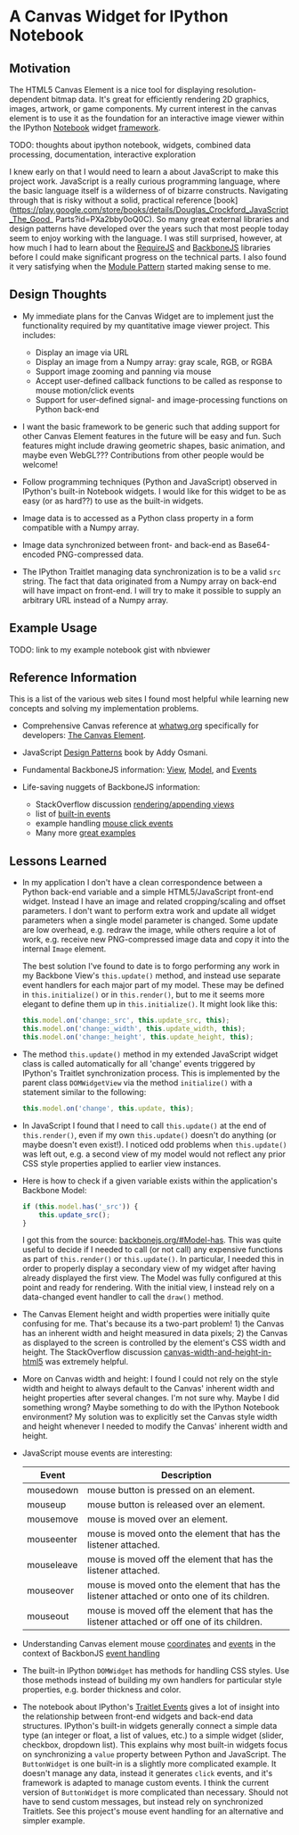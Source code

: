 
# A Canvas Widget for IPython Notebook

## Motivation

The HTML5 Canvas Element is a nice tool for displaying resolution-dependent bitmap data.  It's
great for efficiently rendering 2D graphics, images, artwork, or game components.  My current
interest in the canvas element is to use it as the foundation for an interactive image viewer
within the IPython [Notebook](http://ipython.org/notebook.html) widget
[framework](http://nbviewer.ipython.org/github/ipython/ipython/blob/2.x/examples/Interactive%20Widgets/Index.ipynb).

TODO: thoughts about ipython notebook, widgets, combined data processing, documentation, interactive exploration

I knew early on that I would need to learn a about JavaScript to make this project work. JavaScript
is a really curious programming language, where the basic language itself is a wilderness of of
bizarre constructs.  Navigating through that is risky without a solid, practical reference
[book](https://play.google.com/store/books/details/Douglas_Crockford_JavaScript_The_Good_
Parts?id=PXa2bby0oQ0C). So many great external libraries and design patterns have developed over
the years such that most people today seem to enjoy working with the language.  I was still
surprised, however, at how much I had to learn about the [RequireJS](http://requirejs.org/) and
[BackboneJS](http://backbonejs.org/) libraries before I could make significant progress on the
technical parts.  I also found it very satisfying when the [Module
Pattern](http://javascriptplayground.com/blog/2012/04/javascript-module-pattern/) started making
sense to me.


## Design Thoughts

- My immediate plans for the Canvas Widget are to implement just the functionality required by my
  quantitative image viewer project.  This includes:
  - Display an image via URL
  - Display an image from a Numpy array: gray scale, RGB, or RGBA
  - Support image zooming and panning via mouse
  - Accept user-defined callback functions to be called as response to mouse motion/click events
  - Support for user-defined signal- and image-processing functions on Python back-end

- I want the basic framework to be generic such that adding support for other Canvas Element
  features in the future will be easy and fun.  Such features might include drawing geometric
  shapes, basic animation, and maybe even WebGL???  Contributions from other people would be
  welcome!

- Follow programming techniques (Python and JavaScript) observed in IPython's built-in Notebook
  widgets.  I would like for this widget to be as easy (or as hard??) to use as the built-in
  widgets.

- Image data is to accessed as a Python class property in a form compatible with a Numpy array.

- Image data synchronized between front- and back-end as Base64-encoded PNG-compressed data.

- The IPython Traitlet managing data synchronization is to be a valid `src` string.  The fact that
  data originated from a Numpy array on back-end will have impact on front-end.  I will try to make
  it possible to supply an arbitrary URL instead of a Numpy array.


## Example Usage

TODO: link to my example notebook gist with nbviewer


## Reference Information

This is a list of the various web sites I found most helpful while learning new concepts
and solving my implementation problems.

- Comprehensive Canvas reference at [whatwg.org](http://whatwg.org) specifically for
  developers: [The Canvas Element](http://developers.whatwg.org/the-canvas-element.html).

- JavaScript [Design Patterns](http://addyosmani.com/resources/essentialjsdesignpatterns/book/)
  book by Addy Osmani.

- Fundamental BackboneJS information:
  [View](http://backbonejs.org/#View), [Model](http://backbonejs.org/#Model), and
  [Events](http://backbonejs.org/#Events)

- Life-saving nuggets of BackboneJS information:
  - StackOverflow discussion [rendering/appending views](http://stackoverflow.com/questions/9271507/how-to-render-and-append-sub-views-in-backbone-js)
  - list of [built-in events](http://backbonejs.org/#Events-catalog)
  - example handling [mouse click events](http://danielarandaochoa.com/backboneexamples/blog/2012/02/28/handling-the-click-event-with-backbone/)
  - Many more [great examples](http://backbonejs.org/#examples)


## Lessons Learned

- In my application I don't have a clean correspondence between a Python back-end variable and a
  simple HTML5/JavaScript front-end widget.  Instead I have an image and related cropping/scaling
  and offset parameters. I don't want to perform extra work and update all widget parameters when a
  single model parameter is changed. Some update are low overhead, e.g. redraw the image, while
  others require a lot of work, e.g. receive new PNG-compressed image data and copy it into the
  internal `Image` element.

  The best solution I've found to date is to forgo performing any work in my Backbone View's
  `this.update()` method, and instead use separate event handlers for each major part of my model.
  These may be defined in `this.initialize()` or in `this.render()`, but to me it seems more
  elegant to define them up in `this.initialize()`.  It might look like this:

  ```javascript
  this.model.on('change:_src', this.update_src, this);
  this.model.on('change:_width', this.update_width, this);
  this.model.on('change:_height', this.update_height, this);
  ```

- The method `this.update()` method in my extended JavaScript widget class is called automatically
  for all 'change' events triggered by IPython's Traitlet synchronization process.  This is
  implemented by the parent class `DOMWidgetView` via the method `initialize()` with a statement
  similar to the following:

  ```javascript
  this.model.on('change', this.update, this);
  ```

- In JavaScript I found that I need to call `this.update()` at the end of `this.render()`, even if
  my own `this.update()` doesn't do anything (or maybe doesn't even exist!).  I noticed odd
  problems when `this.update()` was left out, e.g. a second view of my model would not reflect
  any prior CSS style properties applied to earlier view instances.

- Here is how to check if a given variable exists within the application's Backbone Model:

  ```javascript
  if (this.model.has('_src')) {
      this.update_src();
  }
  ```

  I got this from the source: [backbonejs.org/#Model-has](http://backbonejs.org/#Model-has).  This
  was quite useful to decide if I needed to call (or not call) any expensive functions as part of
  `this.render()` or `this.update()`.  In particular, I needed this in order to properly display a
  secondary view of my widget after having already displayed the first view.  The Model was fully
  configured at this point and ready for rendering.  With the initial view, I instead rely on a
  data-changed event handler to call the `draw()` method.

- The Canvas Element height and width properties were initially quite confusing for me.  That's
  because its a two-part problem! 1) the Canvas has an inherent width and height measured in data
  pixels; 2) the Canvas as displayed to the screen is controlled by the element's CSS width and
  height. The StackOverflow discussion
  [canvas-width-and-height-in-html5](http://stackoverflow.com/questions/4938346/canvas-width-and-height-in-html5)
  was extremely helpful.

- More on Canvas width and height: I found I could not rely on the style width and height to always
  default to the Canvas' inherent width and height properties after several changes.  I'm not sure
  why. Maybe I did something wrong?  Maybe something to do with the IPython Notebook environment?
  My solution was to explicitly set the Canvas style width and height whenever I needed to modify
  the Canvas' inherent width and height.

- JavaScript mouse events are interesting:

  Event       | Description
  ---         | ---
  mousedown   | mouse button is pressed on an element.
  mouseup     | mouse button is released over an element.
  mousemove   | mouse is moved over an element.
  mouseenter  | mouse is moved onto the element that has the listener attached.
  mouseleave  | mouse is moved off the element that has the listener attached.
  mouseover   | mouse is moved onto the element that has the listener attached or onto one of its children.
  mouseout    | mouse is moved off the element that has the listener attached or off one of its children.

- Understanding Canvas element mouse
  [coordinates](http://www.html5canvastutorials.com/advanced/html5-canvas-mouse-coordinates/)
  and
  [events](http://stackoverflow.com/questions/10001283/html5-canvas-how-to-handle-mousedown-mouseup-mouseclick#)
  in the context of BackbonJS
  [event handling](http://danielarandaochoa.com/backboneexamples/blog/2012/02/28/handling-the-click-event-with-backbone/)

- The built-in IPython `DOMWidget` has methods for handling CSS styles.  Use those methods instead
  of building my own handlers for particular style properties, e.g. border thickness and color.

- The notebook about IPython's
  [Traitlet Events](http://nbviewer.ipython.org/github/ipython/ipython/blob/2.x/examples/Interactive%20Widgets/Widget%20Events.ipynb#Traitlet-Events)
  gives a lot of insight into the relationship between front-end widgets and back-end data
  structures.  IPython's built-in widgets generally connect a simple data type (an integer or
  float, a list of values, etc.) to a simple widget (slider, checkbox, dropdown list).  This
  explains why most built-in widgets focus on synchronizing a `value` property between Python and
  JavaScript.  The `ButtonWidget` is one built-in is a slightly more complicated example. It
  doesn't manage any data, instead it generates `click` events, and it's framework is adapted to
  manage custom events.  I think the current version of `ButtonWidget` is more complicated than
  necessary.  Should not have to send custom messages, but instead rely on synchronized Traitlets.
  See this project's mouse event handling for an alternative and simpler example.
